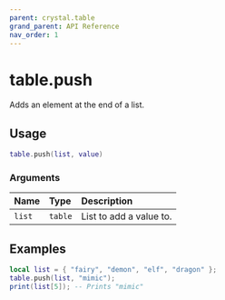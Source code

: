 ```yaml
---
parent: crystal.table
grand_parent: API Reference
nav_order: 1
---
```


# table.push

Adds an element at the end of a list.

## Usage

```lua
table.push(list, value)
```

### Arguments

| Name   | Type    | Description             |
| :----- | :------ | :---------------------- |
| `list` | `table` | List to add a value to. |

## Examples

```lua
local list = { "fairy", "demon", "elf", "dragon" };
table.push(list, "mimic");
print(list[5]); -- Prints "mimic"
```
